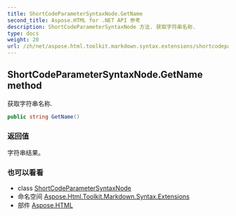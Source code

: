 ```yaml
---
title: ShortCodeParameterSyntaxNode.GetName
second_title: Aspose.HTML for .NET API 参考
description: ShortCodeParameterSyntaxNode 方法. 获取字符串名称.
type: docs
weight: 20
url: /zh/net/aspose.html.toolkit.markdown.syntax.extensions/shortcodeparametersyntaxnode/getname/
---
```

## ShortCodeParameterSyntaxNode.GetName method

获取字符串名称.

```csharp
public string GetName()
```

### 返回值

字符串结果。

### 也可以看看

* class [ShortCodeParameterSyntaxNode](../)
* 命名空间 [Aspose.Html.Toolkit.Markdown.Syntax.Extensions](../../shortcodeparametersyntaxnode/)
* 部件 [Aspose.HTML](../../../)


